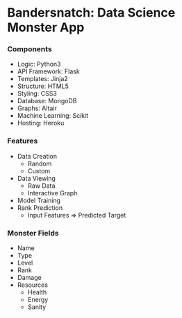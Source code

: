 # Bandersnatch: Data Science Monster App

### Components
- Logic: Python3
- API Framework: Flask
- Templates: Jinja2
- Structure: HTML5
- Styling: CSS3
- Database: MongoDB
- Graphs: Altair
- Machine Learning: Scikit
- Hosting: Heroku

### Features
- Data Creation
    - Random
    - Custom
- Data Viewing
    - Raw Data
    - Interactive Graph
- Model Training
- Rank Prediction
    - Input Features => Predicted Target

### Monster Fields
- Name
- Type
- Level
- Rank
- Damage
- Resources
    - Health
    - Energy
    - Sanity
